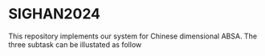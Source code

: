 # SIGHAN2024
This repository implements our system for Chinese dimensional ABSA. The three subtask can be illustated as follow


